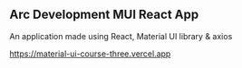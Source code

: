 ## Arc Development MUI React App

An application made using React, Material UI library & axios

https://material-ui-course-three.vercel.app
